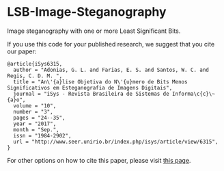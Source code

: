 # LSB-Image-Steganography
Image steganography with one or more Least Significant Bits.

If you use this code for your published research, we suggest that you cite our paper:
```
@article{iSys6315,
  author = "Adonias, G. L. and Farias, E. S. and Santos, W. C. and Regis, C. D. M. ",
  title = "An\'{a}lise Objetiva do N\'{u}mero de Bits Menos Significativos em Esteganografia de Imagens Digitais",
  journal = "iSys - Revista Brasileira de Sistemas de Informa\c{c}\~{a}o",
  volume = "10",
  number = "3",
  pages = "24--35",
  year = "2017",
  month = "Sep.",
  issn = "1984-2902",
  url = "http://www.seer.unirio.br/index.php/isys/article/view/6315",
}
```
For other options on how to cite this paper, please visit <a href="http://www.seer.unirio.br/index.php/isys/rt/captureCite/6315/0">this page</a>.
